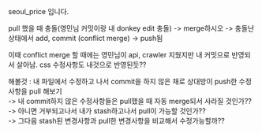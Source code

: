 seoul_price 입니다.

pull 했을 때 충돌(영민님 커밋이랑 내 donkey edit 충돌) -> merge하시오 -> 충돌난 상태에서 add, commit (conflict merge) -> push됨  

이때 conflict merge 할 때에는 영민님이 api, crawler 지웠지만 내 커밋으로 반영되서 살아남. css 수정사항도 내것으로 반영된듯??  

해볼것 : 내 파일에서 수정하고 나서 commit을 하지 않은 채로 상대방이 push한 수정사항을 pull 해보기   
-> 내 commit하지 않은 수정사항들은 pull했을 때 자동 merge되서 사라질 것인가??  
-> 아니면 거부되고나서 내가 stash하고나서 pull이 가능할 것인가??  
-> 그다음 stash된 변경사항과 pull한 변경사항을 비교해서 수정가능할까??  
